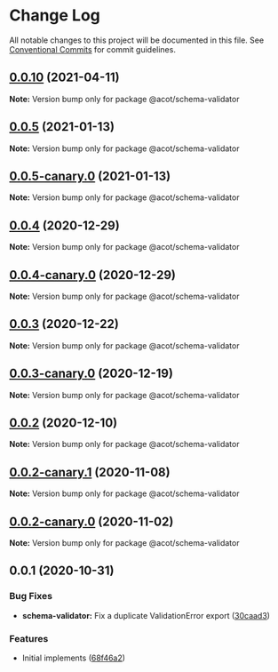 # Change Log

All notable changes to this project will be documented in this file.
See [Conventional Commits](https://conventionalcommits.org) for commit guidelines.

## [0.0.10](https://github.com/acot-a11y/acot/compare/v0.0.10-canary.0...v0.0.10) (2021-04-11)

**Note:** Version bump only for package @acot/schema-validator

## [0.0.5](https://github.com/acot-a11y/acot/compare/@acot/schema-validator@0.0.5-canary.0...@acot/schema-validator@0.0.5) (2021-01-13)

**Note:** Version bump only for package @acot/schema-validator

## [0.0.5-canary.0](https://github.com/acot-a11y/acot/compare/@acot/schema-validator@0.0.4...@acot/schema-validator@0.0.5-canary.0) (2021-01-13)

**Note:** Version bump only for package @acot/schema-validator

## [0.0.4](https://github.com/acot-a11y/acot/compare/@acot/schema-validator@0.0.4-canary.0...@acot/schema-validator@0.0.4) (2020-12-29)

**Note:** Version bump only for package @acot/schema-validator

## [0.0.4-canary.0](https://github.com/acot-a11y/acot/compare/@acot/schema-validator@0.0.3...@acot/schema-validator@0.0.4-canary.0) (2020-12-29)

**Note:** Version bump only for package @acot/schema-validator

## [0.0.3](https://github.com/acot-a11y/acot/compare/@acot/schema-validator@0.0.3-canary.0...@acot/schema-validator@0.0.3) (2020-12-22)

**Note:** Version bump only for package @acot/schema-validator

## [0.0.3-canary.0](https://github.com/acot-a11y/acot/compare/@acot/schema-validator@0.0.2...@acot/schema-validator@0.0.3-canary.0) (2020-12-19)

**Note:** Version bump only for package @acot/schema-validator

## [0.0.2](https://github.com/acot-a11y/acot/compare/@acot/schema-validator@0.0.2-canary.1...@acot/schema-validator@0.0.2) (2020-12-10)

**Note:** Version bump only for package @acot/schema-validator

## [0.0.2-canary.1](https://github.com/acot-a11y/acot/compare/@acot/schema-validator@0.0.2-canary.0...@acot/schema-validator@0.0.2-canary.1) (2020-11-08)

**Note:** Version bump only for package @acot/schema-validator

## [0.0.2-canary.0](https://github.com/acot-a11y/acot/compare/@acot/schema-validator@0.0.1...@acot/schema-validator@0.0.2-canary.0) (2020-11-02)

**Note:** Version bump only for package @acot/schema-validator

## 0.0.1 (2020-10-31)

### Bug Fixes

- **schema-validator:** Fix a duplicate ValidationError export ([30caad3](https://github.com/acot-a11y/acot/commit/30caad386952f72065112d3746add412d13098a3))

### Features

- Initial implements ([68f46a2](https://github.com/acot-a11y/acot/commit/68f46a250de7793795678ece40d23d927ddd075c))
